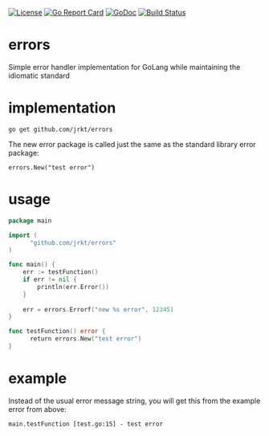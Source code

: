 [![License](http://img.shields.io/:license-gpl3-blue.svg)](http://www.gnu.org/licenses/gpl-3.0.html)
[![Go Report Card](https://goreportcard.com/badge/github.com/jrkt/errors)](https://goreportcard.com/report/github.com/jrkt/errors)
[![GoDoc](https://godoc.org/github.com/jrkt/errors?status.svg)](https://godoc.org/github.com/jrkt/errors)
[![Build Status](https://travis-ci.org/jrkt/errors.svg?branch=master)](https://travis-ci.org/jrkt/errors)

# errors

Simple error handler implementation for GoLang while maintaining the idiomatic standard

# implementation
	go get github.com/jrkt/errors
	
The new error package is called just the same as the standard library error package:
          
	errors.New("test error")
	
	
# usage
```go
package main

import (
	  "github.com/jrkt/errors"
)

func main() {
    err := testFunction()
    if err != nil {
        println(err.Error()) 
    }
    
    err = errors.Errorf("new %s error", 12345)
}

func testFunction() error {
	  return errors.New("test error")
}
```

# example

Instead of the usual error message string, you will get this from the example error from above:

```
main.testFunction [test.go:15] - test error
```
